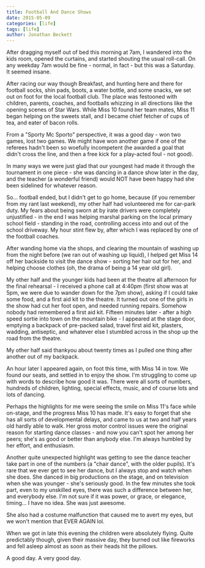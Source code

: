 ```yaml
---
title: Football And Dance Shows
date: 2015-05-09
categories: [life]
tags: [life]
author: Jonathan Beckett
---
```


After dragging myself out of bed this morning at 7am, I wandered into the kids room, opened the curtains, and started shouting the usual roll-call. On any weekday 7am would be fine - normal, in fact - but this was a Saturday. It seemed insane.

After racing our way though Breakfast, and hunting here and there for football socks, shin pads, boots, a water bottle, and some snacks, we set out on foot for the local football club. The place was festooned with children, parents, coaches, and footballs whizzing in all directions like the opening scenes of Star Wars. While Miss 10 found her team mates, Miss 11 began helping on the sweets stall, and I became chief fetcher of cups of tea, and eater of bacon rolls.

From a "Sporty Mc Sporto" perspective, it was a good day - won two games, lost two games. We might have won another game if one of the referees hadn't been so woefully incompetent (he awarded a goal that didn't cross the line, and then a free kick for a play-acted foul - not good).

In many ways we were just glad that our youngest had made it through the tournament in one piece - she was dancing in a dance show later in the day, and the teacher (a wonderful friend) would NOT have been happy had she been sidelined for whatever reason.

So... football ended, but I didn't get to go home, because (if you remember from my rant last weekend), my other half had volunteered me for car-park duty. My fears about being sworn at by irate drivers were completely unjustified - in the end I was helping marshal parking on the local primary school field - standing in the road, controlling access into and out of the school driveway. My hour stint flew by, after which I was replaced by one of the football coaches.

After wanding home via the shops, and clearing the mountain of washing up from the night before (we ran out of washing up liquid), I helped get Miss 14 off her backside to visit the dance show - sorting her hair out for her, and helping choose clothes (oh, the drama of being a 14 year old girl).

My other half and the younger kids had been at the theatre all afternoon for the final rehearsal - I received a phone call at 4:40pm (first show was at 5pm, we were due to wander down for the 7pm show), asking if I could take some food, and a first aid kit to the theatre. It turned out one of the girls in the show had cut her foot open, and needed running repairs. Somehow nobody had remembered a first aid kit. Fifteen minutes later - after a high speed sortie into town on the mountain bike - I appeared at the stage door, emptying a backpack of pre-packed salad, travel first aid kit, plasters, wadding, antiseptic, and whatever else I stumbled across in the shop up the road from the theatre.

My other half said thankyou about twenty times as I pulled one thing after another out of my backpack.

An hour later I appeared again, on foot this time, with Miss 14 in tow. We found our seats, and settled in to enjoy the show. I'm struggling to come up with words to describe how good it was. There were all sorts of numbers, hundreds of children, lighting, special effects, music, and of course lots and lots of dancing.

Perhaps the highlights for me were seeing the smile on Miss 11's face while on-stage, and the progress Miss 10 has made. It's easy to forget that she has all sorts of developmental delays, and came to us at two and half years old hardly able to walk. Her gross motor control issues were the original reason for starting dance classes - and now you can't spot her among her peers; she's as good or better than anybody else. I'm always humbled by her effort, and enthusiasm.

Another quite unexpected highlight was getting to see the dance teacher take part in one of the numbers (a "chair dance", with the older pupils). It's rare that we ever get to see her dance, but I always stop and watch when she does. She danced in big productions on the stage, and on television when she was younger - she's seriously good. In the few minutes she took part, even to my unskilled eyes, there was such a difference between her, and everybody else. I'm not sure if it was power, or grace, or elegance, timing... I have no idea. She was just awesome.

She also had a costume malfunction that caused me to avert my eyes, but we won't mention that EVER AGAIN lol.

When we got in late this evening the children were absolutely flying. Quite predictably though, given their massive day, they burned out like fireworks and fell asleep almost as soon as their heads hit the pillows.

A good day. A very good day.